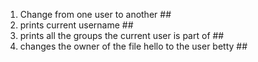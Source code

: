 1.  Change from one user to another ##
2. prints current username ##
3.  prints all the groups the current user is part of ##
4.  changes the owner of the file hello to the user betty ##
